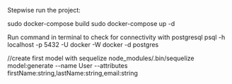 Stepwise run the project:

sudo docker-compose build
sudo docker-compose up -d

Run command in terminal to check for connectivity with postgresql
psql -h localhost -p 5432 -U docker -W docker -d  postgres

//create first model with sequelize
node_modules/.bin/sequelize model:generate --name User --attributes firstName:string,lastName:string,email:string